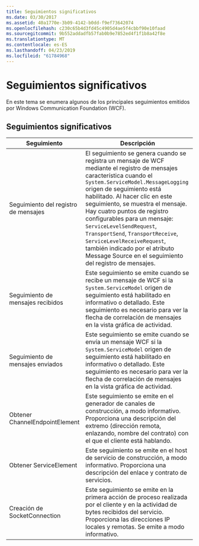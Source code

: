 ```yaml
---
title: Seguimientos significativos
ms.date: 03/30/2017
ms.assetid: 40a1770e-3b09-4142-b0dd-f9ef73642074
ms.openlocfilehash: c230c65b4d3fd45c4905d4ae5f4cbbf90e10faad
ms.sourcegitcommit: 9b552addadfb57fab0b9e7852ed4f1f1b8a42f8e
ms.translationtype: MT
ms.contentlocale: es-ES
ms.lasthandoff: 04/23/2019
ms.locfileid: "61784968"
---
```

# <a name="significant-traces"></a>Seguimientos significativos
En este tema se enumera algunos de los principales seguimientos emitidos por Windows Communication Foundation (WCF).  
  
## <a name="significant-traces"></a>Seguimientos significativos  
  
|Seguimiento|Descripción|  
|-----------|-----------------|  
|Seguimiento del registro de mensajes|El seguimiento se genera cuando se registra un mensaje de WCF mediante el registro de mensajes característica cuando el `System.ServiceModel.MessageLogging` origen de seguimiento está habilitado. Al hacer clic en este seguimiento, se muestra el mensaje. Hay cuatro puntos de registro configurables para un mensaje: `ServiceLevelSendRequest`, `TransportSend`, `TransportReceive`, `ServiceLevelReceiveRequest`, también indicado por el atributo Message Source en el seguimiento del registro de mensajes.|  
|Seguimiento de mensajes recibidos|Este seguimiento se emite cuando se recibe un mensaje de WCF si la `System.ServiceModel` origen de seguimiento está habilitado en informativo o detallado. Este seguimiento es necesario para ver la flecha de correlación de mensajes en la vista gráfica de actividad.|  
|Seguimiento de mensajes enviados|Este seguimiento se emite cuando se envía un mensaje WCF si la `System.ServiceModel` origen de seguimiento está habilitado en informativo o detallado. Este seguimiento es necesario para ver la flecha de correlación de mensajes en la vista gráfica de actividad.|  
|Obtener ChannelEndpointElement|Este seguimiento se emite en el generador de canales de construcción, a modo informativo. Proporciona una descripción del extremo (dirección remota, enlazando, nombre del contrato) con el que el cliente está hablando.|  
|Obtener ServiceElement|Este seguimiento se emite en el host de servicio de construcción, a modo informativo. Proporciona una descripción del enlace y contrato de servicios.|  
|Creación de SocketConnection|Este seguimiento se emite en la primera acción de proceso realizada por el cliente y en la actividad de bytes recibidos del servicio. Proporciona las direcciones IP locales y remotas. Se emite a modo informativo.|
